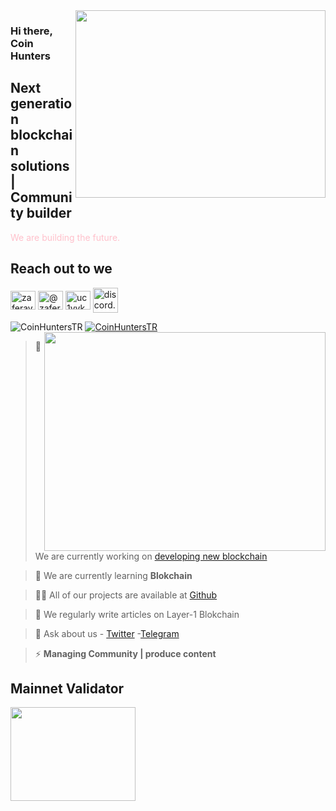 <img src="https://miro.medium.com/v2/resize:fit:720/format:webp/1*r45GDWbztqbpryOlc_leRg.gif" align="right" width="400" height="300">

### Hi there, Coin Hunters

## Next generation blockchain solutions | Community builder

<font color="pink">We are building the future. </font>

## Reach out to we

<a href="https://twitter.com/CoinHuntersTR" target="blank"><img align="center" src="https://raw.githubusercontent.com/rahuldkjain/github-profile-readme-generator/master/src/images/icons/Social/twitter.svg" alt="zaferayan" height="30" width="40" /></a>
<a href="https://coinhunterstr.medium.com/" target="blank"><img align="center" src="https://raw.githubusercontent.com/rahuldkjain/github-profile-readme-generator/master/src/images/icons/Social/medium.svg" alt="@zaferayan" height="30" width="40" /></a>
<a href="https://www.youtube.com/@CoinHuntersTR" target="blank"><img align="center" src="https://raw.githubusercontent.com/rahuldkjain/github-profile-readme-generator/master/src/images/icons/Social/youtube.svg" alt="uc1vykhlufpaoghrwhjikrqg" height="30" width="40" /></a>
<a href="https://discord.gg/TNDcT4UnB7" target="blank"><img align="center" src="https://raw.githubusercontent.com/rahuldkjain/github-profile-readme-generator/master/src/images/icons/Social/discord.svg" alt="discord.gg/ruescommunity" height="40" width="40" /></a>
<br />

<p align="left"> <img src="https://komarev.com/ghpvc/?username=CoinHuntersTR&label=Profile%20views&color=0e75b6&style=flat" alt="CoinHuntersTR" /> <a href="https://twitter.com/CoinHuntersTR" target="blank"><img src="https://img.shields.io/twitter/follow/CoinHuntersTR?logo=twitter&style=for-the-badge" alt="CoinHuntersTR" " /></a> 

<img src="https://github-readme-stats.vercel.app/api?username=coinhunterstr&show_icons=true&theme=highcontrast" align="right" width="450" height="350" >

> 🔭 We are currently working on [developing new blockchain](info@coinhunterstr.com)

> 🌱 We are currently learning **Blokchain**

> 👨‍💻 All of our projects are available at [Github](https://github.com/CoinHuntersTR)

> 📝 We regularly write articles on Layer-1 Blokchain

> 💬 Ask about us  - [Twitter](https://twitter.com/CoinHuntersTR) -[Telegram](https://t.me/CoinHuntersTR)

> ⚡ **Managing Community | produce content**

## Mainnet Validator

<a href="https://wallet.keplr.app/chains/dymension?modal=validator&chain=dymension_1100-1&validator_address=dymvaloper1p87xgcekkkpp783xl5wu48p0dw2p2duru5ul9n">
     <img src="https://coinhunterstr.com/wp-content/uploads/2024/02/dymension.png"  align="left" width="200" height="150">
</a>
